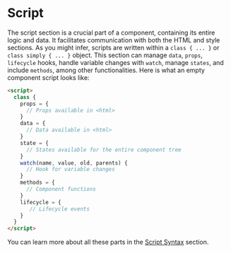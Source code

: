 # Script

The script section is a crucial part of a component, containing its entire logic and data. It facilitates communication with both the HTML and style sections. As you might infer, scripts are written within a `class { ... }` or `class simply { ... }` object. This section can manage `data`, `props`, `lifecycle` hooks, handle variable changes with `watch`, manage `states`, and include `methods`, among other functionalities. Here is what an empty component script looks like:

```html
<script>
  class {
    props = {
      // Props available in <html>
    }    
    data = {
      // Data available in <html>
    }
    state = {
      // States available for the entire component tree
    }
    watch(name, value, old, parents) {
      // Hook for variable changes
    }    
    methods = {
      // Component functions
    }
    lifecycle = {
       // Lifecycle events
    }
  }
</script>
```

<repl-component id="x4x41e8kl1g9n9n" download="true"></repl-component>

You can learn more about all these parts in the [Script Syntax](loadcomponent.md) section.
